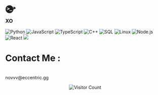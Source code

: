 


[<img align="left" alt="Terminal" width="26px" src="https://raw.githubusercontent.com/github/explore/80688e429a7d4ef2fca1e82350fe8e3517d3494d/topics/terminal/terminal.png" />][webdevplaylist]



<details>
  <summary></summary>
  
<!--START_SECTION:activity-->

<!--END_SECTION:activity-->
  <details>
  <summary></summary>
  



  


</details>
  <summary>
     <a href="https://steamcommunity.com/id/novelpk/"><img src="https://img.shields.io/badge/Steam-000000?style=for-the-badge&logo=steam&logoColor=white" alt="Steam"></a>
  </summary>
</details>




### XO

![Python](https://img.shields.io/badge/-Python-000?&logo=Python)
![JavaScript](https://img.shields.io/badge/-JavaScript-000?&logo=JavaScript)
![TypeScript](https://img.shields.io/badge/-TypeScript-000?&logo=TypeScript)
![C++](https://img.shields.io/badge/-C++-000?&logo=c%2b%2b&logoColor=00599C)
![SQL](https://img.shields.io/badge/-SQL-000?&logo=MySQL)
![Linux](https://img.shields.io/badge/-Linux-000?&logo=Linux)
![Node.js](https://img.shields.io/badge/-Node.js-000?&logo=node.js)
![React](https://img.shields.io/badge/-React-000?&logo=React)
![](https://img.shields.io/badge/-💉%20SQL%20Injection-000)
  
   
  
  
  
</p>

[webdevplaylist]: https://youtu.be/T6kUPg_4k7w




# Contact Me :

<p>
 </br>
 novvv@eccentric.gg
  

<!-- Footer -->

<div align="center">
  
  ![Visitor Count](https://profile-counter.glitch.me/Noconversation/count.svg)
  
  </div>
